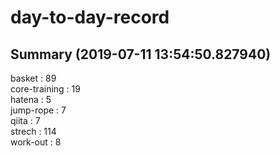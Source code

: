 # day-to-day-record  
## Summary  (2019-07-11 13:54:50.827940)  
basket : 89  
core-training : 19  
hatena : 5  
jump-rope : 7  
qiita : 7  
strech : 114  
work-out : 8  

